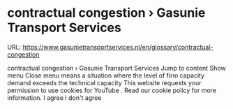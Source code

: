 # contractual congestion › Gasunie Transport Services

URL: https://www.gasunietransportservices.nl/en/glossary/contractual-congestion

contractual congestion › Gasunie Transport Services
Jump to content
Show menu
Close menu
means a situation where the level of
firm capacity
demand exceeds the
technical capacity
This website requests your permission to use cookies for
YouTube
. Read our
cookie policy
for more information.
I agree
I don't agree